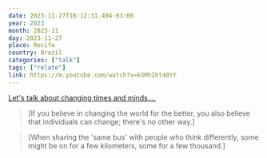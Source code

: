 ```yaml
---
date: 2023-11-27T16:12:31.494-03:00
year: 2023
month: 2023-11
day: 2023-11-27
place: Recife
country: Brazil
categories: ["talk"]
tags: ["relate"]
link: https://m.youtube.com/watch?v=kSMhIht40YY
---
```

[Let's talk about changing times and minds....](https://m.youtube.com/watch?v=kSMhIht40YY)

> [If you believe in changing the world for the better, you also believe that individuals can change; there's no other way.]

> [When sharing the 'same bus' with people who think differently, some might be on for a few kilometers, some for a few thousand.]

